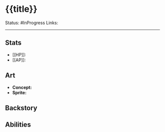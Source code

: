 # {{title}}
Status: #InProgress
Links:
___
## Stats
- [[HP]]: 
- [[AP]]:

## Art
- **Concept:**
- **Sprite:**

## Backstory


## Abilities
